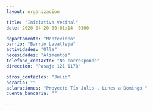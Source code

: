 ```yaml
---
layout: organizacion

title: "Iniciativa Vecinal"
date: 2020-04-20 00:01:14 -0300

departamento: "Montevideo"
barrio: "Barrio Lavalleja"
actividades: "Olla"
necesidades: "Alimentos"
telefono_contacto: "No corresponde"
direccion: "Pasaje 121 1178"

otros_contactos: "Julio"
horario: ""
aclaraciones: "Proyecto Tío Julio , Lunes a Domingo "
cuenta_bancaria: ""

---
```


